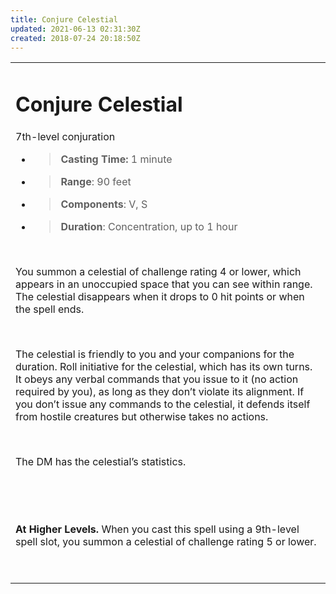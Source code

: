 ```yaml
---
title: Conjure Celestial
updated: 2021-06-13 02:31:30Z
created: 2018-07-24 20:18:50Z
---
```


<table><tbody><tr class="odd"><td><h1 id="conjure-celestial"><strong>Conjure Celestial</strong></h1><p>7th-level conjuration</p><ul><li><blockquote><p><strong>Casting Time:</strong> 1 minute</p></blockquote></li><li><blockquote><p><strong>Range</strong>: 90 feet</p></blockquote></li><li><blockquote><p><strong>Components</strong>: V, S</p></blockquote></li><li><blockquote><p><strong>Duration</strong>: Concentration, up to 1 hour</p></blockquote></li></ul><p> </p><p>You summon a celestial of challenge rating 4 or lower, which appears in an unoccupied space that you can see within range. The celestial disappears when it drops to 0 hit points or when the spell ends.</p><p> </p><p>The celestial is friendly to you and your companions for the duration. Roll initiative for the celestial, which has its own turns. It obeys any verbal commands that you issue to it (no action required by you), as long as they don’t violate its alignment. If you don’t issue any commands to the celestial, it defends itself from hostile creatures but otherwise takes no actions.</p><p> </p><p>The DM has the celestial’s statistics.</p><p> </p><p> </p><p><strong>At Higher Levels.</strong> When you cast this spell using a 9th-level spell slot, you summon a celestial of challenge rating 5 or lower.</p><p> </p></td></tr></tbody></table>
